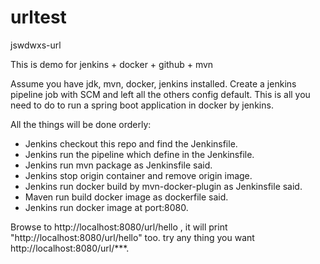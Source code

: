 # urltest
jswdwxs-url

This is demo for jenkins + docker + github + mvn

Assume you have jdk, mvn, docker, jenkins installed.
Create a jenkins pipeline job with SCM and left all the others config default.
This is all you need to do to run a spring boot application in docker by jenkins.

All the things will be done orderly:
 * Jenkins checkout this repo and find the Jenkinsfile.
 * Jenkins run the pipeline which define in the Jenkinsfile.
 * Jenkins run mvn package as Jenkinsfile said.
 * Jenkins stop origin container and remove origin image.
 * Jenkins run docker build by mvn-docker-plugin as Jenkinsfile said.
 * Maven run build docker image as dockerfile said.
 * Jenkins run docker image at port:8080.

Browse to http://localhost:8080/url/hello , it will print "http://localhost:8080/url/hello" too.
try any thing you want http://localhost:8080/url/***.
